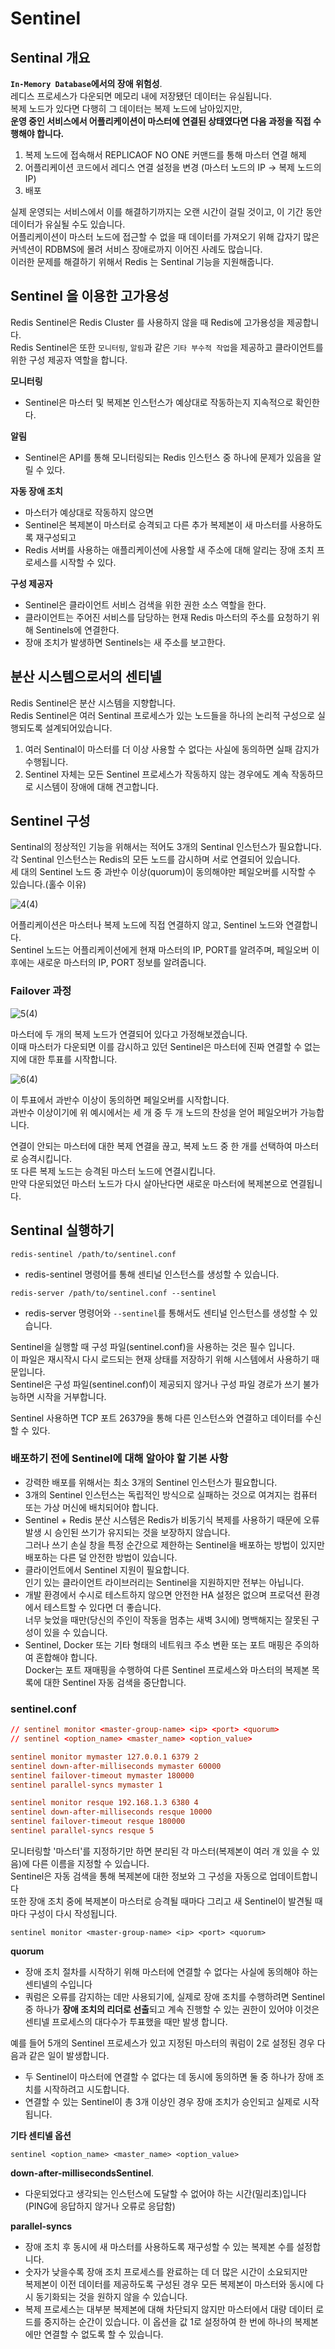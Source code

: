# Sentinel 
## Sentinal 개요  
       
**`In-Memory Database`에서의 장애 위험성**.       
레디스 프로세스가 다운되면 메모리 내에 저장됐던 데이터는 유실됩니다.      
복제 노드가 있다면 다행히 그 데이터는 복제 노드에 남아있지만,   
**운영 중인 서비스에서 어플리케이션이 마스터에 연결된 상태였다면 다음 과정을 직접 수행해야 합니다.**  
  
1. 복제 노드에 접속해서 REPLICAOF NO ONE 커맨드를 통해 마스터 연결 해제   
2. 어플리케이션 코드에서 레디스 연결 설정을 변경 (마스터 노드의 IP -> 복제 노드의 IP)
3. 배포
    
실제 운영되는 서비스에서 이를 해결하기까지는 오랜 시간이 걸릴 것이고, 이 기간 동안 데이터가 유실될 수도 있습니다.          
어플리케이션이 마스터 노드에 접근할 수 없을 때 데이터를 가져오기 위해 갑자기 많은 커넥션이 RDBMS에 몰려 서비스 장애로까지 이어진 사례도 많습니다.   
이러한 문제를 해결하기 위해서 Redis 는 Sentinal 기능을 지원해줍니다.    
     
## Sentinel 을 이용한 고가용성      
                  
Redis Sentinel은 Redis Cluster 를 사용하지 않을 때 Redis에 고가용성을 제공합니다.             
Redis Sentinel은 또한 `모니터링`, `알림`과 같은 `기타 부수적 작업`을 제공하고 클라이언트를 위한 구성 제공자 역할을 합니다.  
           
**모니터링** 
* Sentinel은 마스터 및 복제본 인스턴스가 예상대로 작동하는지 지속적으로 확인한다.         

**알림**    
* Sentinel은 API를 통해 모니터링되는 Redis 인스턴스 중 하나에 문제가 있음을 알릴 수 있다.          
  
**자동 장애 조치**   
* 마스터가 예상대로 작동하지 않으면        
* Sentinel은 복제본이 마스터로 승격되고 다른 추가 복제본이 새 마스터를 사용하도록 재구성되고       
* Redis 서버를 사용하는 애플리케이션에 사용할 새 주소에 대해 알리는 장애 조치 프로세스를 시작할 수 있다.   
  
**구성 제공자**  
* Sentinel은 클라이언트 서비스 검색을 위한 권한 소스 역할을 한다.   
* 클라이언트는 주어진 서비스를 담당하는 현재 Redis 마스터의 주소를 요청하기 위해 Sentinels에 연결한다.  
* 장애 조치가 발생하면 Sentinels는 새 주소를 보고한다.  
  

## 분산 시스템으로서의 센티넬

Redis Sentinel은 분산 시스템을 지향합니다.  
Redis Sentinel은 여러 Sentinal 프로세스가 있는 노드들을 하나의 논리적 구성으로 실행되도록 설계되어있습니다.  
  
1. 여러 Sentinal이 마스터를 더 이상 사용할 수 없다는 사실에 동의하면 실패 감지가 수행됩니다.      
2. Sentinel 자체는 모든 Sentinel 프로세스가 작동하지 않는 경우에도 계속 작동하므로 시스템이 장애에 대해 견고합니다.     


## Sentinel 구성
Sentinal의 정상적인 기능을 위해서는 적어도 3개의 Sentinal 인스턴스가 필요합니다.   
각 Sentinal 인스턴스는 Redis의 모든 노드를 감시하며 서로 연결되어 있습니다.      
세 대의 Sentinel 노드 중 과반수 이상(quorum)이 동의해야만 페일오버를 시작할 수 있습니다.(홀수 이유)  

![4(4)](https://user-images.githubusercontent.com/50267433/196723347-887b0e66-8821-4e0e-960f-f2a4d0d06393.png)

  
어플리케이션은 마스터나 복제 노드에 직접 연결하지 않고, Sentinel 노드와 연결합니다.      
Sentinel 노드는 어플리케이션에게 현재 마스터의 IP, PORT를 알려주며, 페일오버 이후에는 새로운 마스터의 IP, PORT 정보를 알려줍니다.   

### Failover 과정
 
![5(4)](https://user-images.githubusercontent.com/50267433/196729690-03444555-4530-40f3-8421-d1a18136a3d5.png)

  
마스터에 두 개의 복제 노드가 연결되어 있다고 가정해보겠습니다.     
이때 마스터가 다운되면 이를 감시하고 있던 Sentinel은 마스터에 진짜 연결할 수 없는지에 대한 투표를 시작합니다.   

![6(4)](https://user-images.githubusercontent.com/50267433/196729775-9b7ec16d-c6dd-4111-a766-f97879b3db55.png)
   
이 투표에서 과반수 이상이 동의하면 페일오버를 시작합니다.         
과반수 이상이기에 위 예시에서는 세 개 중 두 개 노드의 찬성을 얻어 페일오버가 가능합니다.         
  
연결이 안되는 마스터에 대한 복제 연결을 끊고, 복제 노드 중 한 개를 선택하여 마스터로 승격시킵니다.        
또 다른 복제 노드는 승격된 마스터 노드에 연결시킵니다.      
만약 다운되었던 마스터 노드가 다시 살아난다면 새로운 마스터에 복제본으로 연결됩니다.  

## Sentinal 실행하기 

```
redis-sentinel /path/to/sentinel.conf
```
* redis-sentinel 명령어를 통해 센티널 인스턴스를 생성할 수 있습니다.  

```
redis-server /path/to/sentinel.conf --sentinel
```
* redis-server 명령어와 `--sentinel`를 통해서도 센티널 인스턴스를 생성할 수 있습니다.   
       
Sentinel을 실행할 때 구성 파일(sentinel.conf)을 사용하는 것은 필수 입니다.       
이 파일은 재시작시 다시 로드되는 현재 상태를 저장하기 위해 시스템에서 사용하기 때문입니다.       
Sentinel은 구성 파일(sentinel.conf)이 제공되지 않거나 구성 파일 경로가 쓰기 불가능하면 시작을 거부합니다.    

Sentinel 사용하면 TCP 포트 26379을 통해 다른 인스턴스와 연결하고 데이터를 수신할 수 있다.   

### 배포하기 전에 Sentinel에 대해 알아야 할 기본 사항
 
* 강력한 배포를 위해서는 최소 3개의 Sentinel 인스턴스가 필요합니다.   
* 3개의 Sentinel 인스턴스는 독립적인 방식으로 실패하는 것으로 여겨지는 컴퓨터 또는 가상 머신에 배치되어야 합니다.  
* Sentinel + Redis 분산 시스템은 Redis가 비동기식 복제를 사용하기 때문에 오류 발생 시 승인된 쓰기가 유지되는 것을 보장하지 않습니다.      
  그러나 쓰기 손실 창을 특정 순간으로 제한하는 Sentinel을 배포하는 방법이 있지만 배포하는 다른 덜 안전한 방법이 있습니다.   
* 클라이언트에서 Sentinel 지원이 필요합니다.   
  인기 있는 클라이언트 라이브러리는 Sentinel을 지원하지만 전부는 아닙니다.
* 개발 환경에서 수시로 테스트하지 않으면 안전한 HA 설정은 없으며 프로덕션 환경에서 테스트할 수 있다면 더 좋습니다.   
  너무 늦었을 때만(당신의 주인이 작동을 멈추는 새벽 3시에) 명백해지는 잘못된 구성이 있을 수 있습니다.
* Sentinel, Docker 또는 기타 형태의 네트워크 주소 변환 또는 포트 매핑은 주의하여 혼합해야 합니다.   
  Docker는 포트 재매핑을 수행하여 다른 Sentinel 프로세스와 마스터의 복제본 목록에 대한 Sentinel 자동 검색을 중단합니다.   

### sentinel.conf

```conf
// sentinel monitor <master-group-name> <ip> <port> <quorum>
// sentinel <option_name> <master_name> <option_value>

sentinel monitor mymaster 127.0.0.1 6379 2
sentinel down-after-milliseconds mymaster 60000
sentinel failover-timeout mymaster 180000
sentinel parallel-syncs mymaster 1

sentinel monitor resque 192.168.1.3 6380 4
sentinel down-after-milliseconds resque 10000
sentinel failover-timeout resque 180000
sentinel parallel-syncs resque 5
```
   
모니터링할 '마스터'를 지정하기만 하면 분리된 각 마스터(복제본이 여러 개 있을 수 있음)에 다른 이름을 지정할 수 있습니다.        
Sentinel은 자동 검색을 통해 복제본에 대한 정보와 그 구성을 자동으로 업데이트합니다  
또한 장애 조치 중에 복제본이 마스터로 승격될 때마다 그리고 새 Sentinel이 발견될 때마다 구성이 다시 작성됩니다.      

```
sentinel monitor <master-group-name> <ip> <port> <quorum>
```
**quorum**  
* 장애 조치 절차를 시작하기 위해 마스터에 연결할 수 없다는 사실에 동의해야 하는 센티넬의 수입니다
* 쿼럼은 오류를 감지하는 데만 사용되기에, 
  실제로 장애 조치를 수행하려면 Sentinel 중 하나가 **장애 조치의 리더로 선출**되고 계속 진행할 수 있는 권한이 있어야 
  이것은 센티넬 프로세스의 대다수가 투표했을 때만 발생 합니다.   
  
예를 들어 5개의 Sentinel 프로세스가 있고 지정된 마스터의 쿼럼이 2로 설정된 경우 다음과 같은 일이 발생합니다.   
* 두 Sentinel이 마스터에 연결할 수 없다는 데 동시에 동의하면 둘 중 하나가 장애 조치를 시작하려고 시도합니다.   
* 연결할 수 있는 Sentinel이 총 3개 이상인 경우 장애 조치가 승인되고 실제로 시작됩니다.

**기타 센티넬 옵션**  
```
sentinel <option_name> <master_name> <option_value>
```
**down-after-millisecondsSentinel**.  
* 다운되었다고 생각되는 인스턴스에 도달할 수 없어야 하는 시간(밀리초)입니다(PING에 응답하지 않거나 오류로 응답함)

**parallel-syncs**   
* 장애 조치 후 동시에 새 마스터를 사용하도록 재구성할 수 있는 복제본 수를 설정합니다.   
* 숫자가 낮을수록 장애 조치 프로세스를 완료하는 데 더 많은 시간이 소요되지만   
  복제본이 이전 데이터를 제공하도록 구성된 경우 모든 복제본이 마스터와 동시에 다시 동기화되는 것을 원하지 않을 수 있습니다. 
* 복제 프로세스는 대부분 복제본에 대해 차단되지 않지만 마스터에서 대량 데이터 로드를 중지하는 순간이 있습니다. 
  이 옵션을 값 1로 설정하여 한 번에 하나의 복제본에만 연결할 수 없도록 할 수 있습니다.   
  
  



 





  



